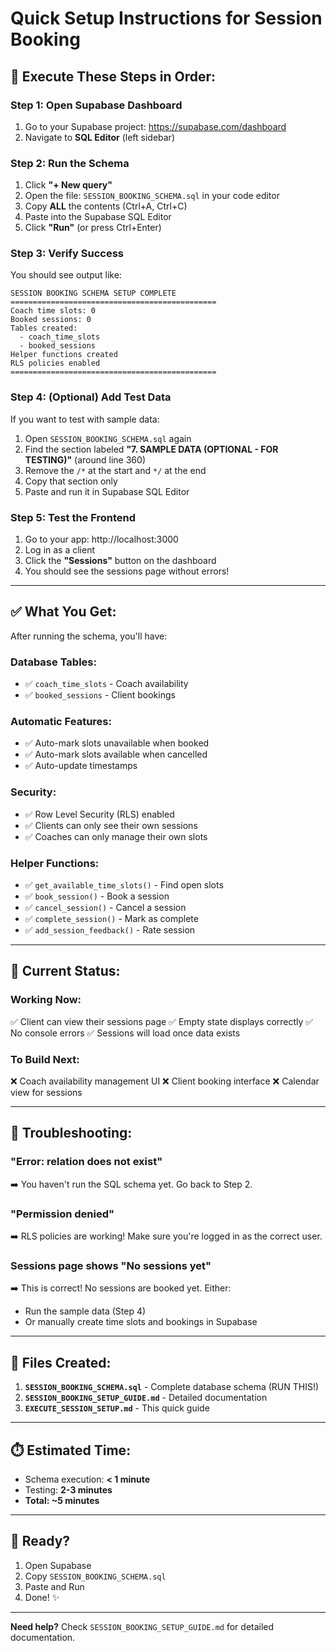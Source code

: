 # Quick Setup Instructions for Session Booking

## 🚀 Execute These Steps in Order:

### Step 1: Open Supabase Dashboard

1. Go to your Supabase project: https://supabase.com/dashboard
2. Navigate to **SQL Editor** (left sidebar)

### Step 2: Run the Schema

1. Click **"+ New query"**
2. Open the file: `SESSION_BOOKING_SCHEMA.sql` in your code editor
3. Copy **ALL** the contents (Ctrl+A, Ctrl+C)
4. Paste into the Supabase SQL Editor
5. Click **"Run"** (or press Ctrl+Enter)

### Step 3: Verify Success

You should see output like:

```
SESSION BOOKING SCHEMA SETUP COMPLETE
==============================================
Coach time slots: 0
Booked sessions: 0
Tables created:
  - coach_time_slots
  - booked_sessions
Helper functions created
RLS policies enabled
==============================================
```

### Step 4: (Optional) Add Test Data

If you want to test with sample data:

1. Open `SESSION_BOOKING_SCHEMA.sql` again
2. Find the section labeled **"7. SAMPLE DATA (OPTIONAL - FOR TESTING)"** (around line 360)
3. Remove the `/*` at the start and `*/` at the end
4. Copy that section only
5. Paste and run it in Supabase SQL Editor

### Step 5: Test the Frontend

1. Go to your app: http://localhost:3000
2. Log in as a client
3. Click the **"Sessions"** button on the dashboard
4. You should see the sessions page without errors!

---

## ✅ What You Get:

After running the schema, you'll have:

### **Database Tables:**

- ✅ `coach_time_slots` - Coach availability
- ✅ `booked_sessions` - Client bookings

### **Automatic Features:**

- ✅ Auto-mark slots unavailable when booked
- ✅ Auto-mark slots available when cancelled
- ✅ Auto-update timestamps

### **Security:**

- ✅ Row Level Security (RLS) enabled
- ✅ Clients can only see their own sessions
- ✅ Coaches can only manage their own slots

### **Helper Functions:**

- ✅ `get_available_time_slots()` - Find open slots
- ✅ `book_session()` - Book a session
- ✅ `cancel_session()` - Cancel a session
- ✅ `complete_session()` - Mark as complete
- ✅ `add_session_feedback()` - Rate session

---

## 📱 Current Status:

### **Working Now:**

✅ Client can view their sessions page
✅ Empty state displays correctly
✅ No console errors
✅ Sessions will load once data exists

### **To Build Next:**

❌ Coach availability management UI
❌ Client booking interface
❌ Calendar view for sessions

---

## 🐛 Troubleshooting:

### "Error: relation does not exist"

➡️ You haven't run the SQL schema yet. Go back to Step 2.

### "Permission denied"

➡️ RLS policies are working! Make sure you're logged in as the correct user.

### Sessions page shows "No sessions yet"

➡️ This is correct! No sessions are booked yet. Either:

- Run the sample data (Step 4)
- Or manually create time slots and bookings in Supabase

---

## 📝 Files Created:

1. **`SESSION_BOOKING_SCHEMA.sql`** - Complete database schema (RUN THIS!)
2. **`SESSION_BOOKING_SETUP_GUIDE.md`** - Detailed documentation
3. **`EXECUTE_SESSION_SETUP.md`** - This quick guide

---

## ⏱️ Estimated Time:

- Schema execution: **< 1 minute**
- Testing: **2-3 minutes**
- **Total: ~5 minutes**

---

## 🎯 Ready?

1. Open Supabase
2. Copy `SESSION_BOOKING_SCHEMA.sql`
3. Paste and Run
4. Done! ✨

---

**Need help?** Check `SESSION_BOOKING_SETUP_GUIDE.md` for detailed documentation.

